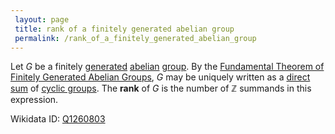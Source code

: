 ```yaml
---
 layout: page
 title: rank of a finitely generated abelian group
 permalink: /rank_of_a_finitely_generated_abelian_group
---
```

Let $G$ be a finitely [generated](https://defsmath.github.io/DefsMath/generating_set_of_a_group) [abelian](https://defsmath.github.io/DefsMath/abelian) [group](https://defsmath.github.io/DefsMath/group). By the  [Fundamental Theorem of Finitely Generated Abelian Groups](https://defsmath.github.io/DefsMath/Fundamental_Theorem_of_Finitely_Generated_Abelian_Groups), $G$ may be uniquely written as a [direct sum](https://defsmath.github.io/DefsMath/direct_sum_of_groups) of [cyclic groups](https://defsmath.github.io/DefsMath/cyclic_group). The **rank** of $G$ is the number of $\mathbb Z$ summands in this expression.

Wikidata ID: [Q1260803](https://www.wikidata.org/wiki/Q1260803)